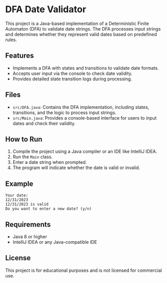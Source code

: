 # DFA Date Validator

This project is a Java-based implementation of a Deterministic Finite Automaton (DFA) to validate date strings. The DFA processes input strings and determines whether they represent valid dates based on predefined rules.

## Features
- Implements a DFA with states and transitions to validate date formats.
- Accepts user input via the console to check date validity.
- Provides detailed state transition logs during processing.

## Files
- `src/DFA.java`: Contains the DFA implementation, including states, transitions, and the logic to process input strings.
- `src/Main.java`: Provides a console-based interface for users to input dates and check their validity.

## How to Run
1. Compile the project using a Java compiler or an IDE like IntelliJ IDEA.
2. Run the `Main` class.
3. Enter a date string when prompted.
4. The program will indicate whether the date is valid or invalid.

## Example
```
Your date: 
12/31/2023
12/31/2023 is valid
Do you want to enter a new date? (y/n)
```

## Requirements
- Java 8 or higher
- IntelliJ IDEA or any Java-compatible IDE

## License
This project is for educational purposes and is not licensed for commercial use.
